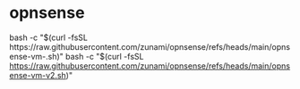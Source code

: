 # opnsense

bash -c "$(curl -fsSL https://raw.githubusercontent.com/zunami/opnsense/refs/heads/main/opnsense-vm-.sh)"
bash -c "$(curl -fsSL https://raw.githubusercontent.com/zunami/opnsense/refs/heads/main/opnsense-vm-v2.sh)"

